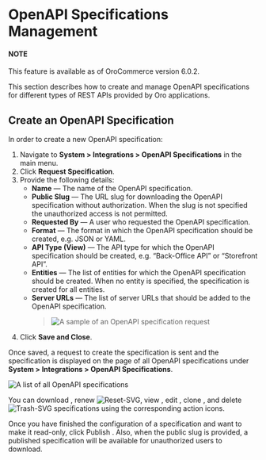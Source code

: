 <a id="admin-openapi-specifications"></a>

# OpenAPI Specifications Management

#### NOTE
This feature is available as of OroCommerce version 6.0.2.

This section describes how to create and manage OpenAPI specifications for different types of REST APIs provided by Oro applications.

## Create an OpenAPI Specification

In order to create a new OpenAPI specification:

1. Navigate to **System > Integrations > OpenAPI Specifications** in the main menu.
2. Click **Request Specification**.
3. Provide the following details:
   * **Name** — The name of the OpenAPI specification.
   * **Public Slug** — The URL slug for downloading the OpenAPI specification without authorization. When the slug is not specified the unauthorized access is not permitted.
   * **Requested By** — A user who requested the OpenAPI specification.
   * **Format** — The format in which the OpenAPI specification should be created, e.g. JSON or YAML.
   * **API Type (View)** — The API type for which the OpenAPI specification should be created, e.g. “Back-Office API” or “Storefront API”.
   * **Entities** — The list of entities for which the OpenAPI specification should be created. When no entity is specified, the specification is created for all entities.
   * **Server URLs** — The list of server URLs that should be added to the OpenAPI specification.
     > ![A sample of an OpenAPI specification request](user/img/system/integrations/openapi/create.png)
4. Click **Save and Close**.

Once saved, a request to create the specification is sent and the specification is displayed on the page of all OpenAPI specifications under **System > Integrations > OpenAPI Specifications**.

![A list of all OpenAPI specifications](user/img/system/integrations/openapi/grid.png)

You can download <i class="fa fa-download fa-lg" aria-hidden="true"></i>, renew ![Reset-SVG](_themes/sphinx_rtd_theme/static/svg-icons/reset.svg), view <i class="fa fa-eye fa-lg" aria-hidden="true"></i>, edit <i class="fa fa-edit fa-lg" aria-hidden="true"></i>, clone <i class="far fa-copy" aria-hidden="true"></i>, and delete ![Trash-SVG](_themes/sphinx_rtd_theme/static/svg-icons/trash.svg) specifications using the corresponding action icons.

Once you have finished the configuration of a specification and want to make it read-only, click Publish <i class="fas fa-share-square" aria-hidden="true"></i>. Also, when the public slug is provided, a published specification will be available for unauthorized users to download.

<!-- fa-bars = fa-navicon -->
<!-- Ic Tiles is used as Set As Default in saved views, and as tiles in display layout options -->
<!-- IcPencil refers to Rename in Commerce and Inline Editing in CRM -->
<!-- Check mark in the square. -->
<!-- SortDesc is also used as drop-down arrow -->
<!-- A -->
<!-- B -->
<!-- C -->
<!-- D -->
<!-- E -->
<!-- F -->
<!-- G -->
<!-- H -->
<!-- I -->
<!-- L -->
<!-- M -->
<!-- P -->
<!-- R -->
<!-- S -->
<!-- T -->
<!-- U -->
<!-- Z -->
